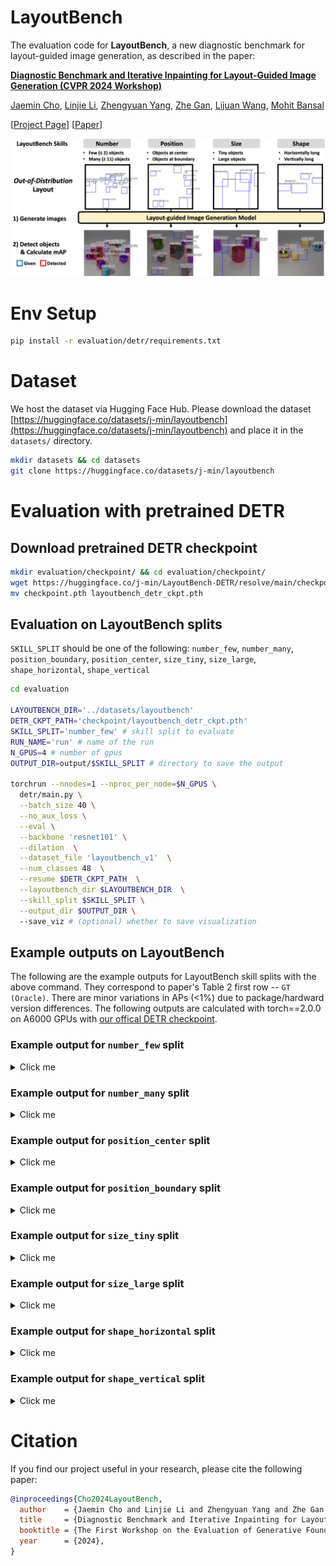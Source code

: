 
# LayoutBench

The evaluation code for **LayoutBench**, a new diagnostic benchmark for layout-guided image generation, as described in the paper:

**[Diagnostic Benchmark and Iterative Inpainting for Layout-Guided Image Generation (CVPR 2024 Workshop)](https://layoutbench.github.io/)**

[Jaemin Cho](https://j-min.io),
[Linjie Li](https://www.microsoft.com/en-us/research/people/linjli/),
[Zhengyuan Yang](https://zyang-ur.github.io/),
[Zhe Gan](https://zhegan27.github.io/),
[Lijuan Wang](https://www.microsoft.com/en-us/research/people/lijuanw/),
[Mohit Bansal](https://www.cs.unc.edu/~mbansal/)

[[Project Page](https://layoutbench.github.io/)]
[[Paper](https://arxiv.org/abs/2304.06671)]



<img src="./assets/task_overview.png" width=1000px>

# Env Setup

```bash
pip install -r evaluation/detr/requirements.txt
```

# Dataset

We host the dataset via Hugging Face Hub. Please download the dataset [https://huggingface.co/datasets/j-min/layoutbench](https://huggingface.co/datasets/j-min/layoutbench) and place it in the `datasets/` directory.

```bash
mkdir datasets && cd datasets
git clone https://huggingface.co/datasets/j-min/layoutbench
```

# Evaluation with pretrained DETR

## Download pretrained DETR checkpoint

```bash
mkdir evaluation/checkpoint/ && cd evaluation/checkpoint/
wget https://huggingface.co/j-min/LayoutBench-DETR/resolve/main/checkpoint.pth
mv checkpoint.pth layoutbench_detr_ckpt.pth
```

## Evaluation on LayoutBench splits

`SKILL_SPLIT` should be one of the following:
`number_few`, `number_many`, `position_boundary`, `position_center`, `size_tiny`, `size_large`, `shape_horizontal`, `shape_vertical`


```bash
cd evaluation

LAYOUTBENCH_DIR='../datasets/layoutbench'
DETR_CKPT_PATH='checkpoint/layoutbench_detr_ckpt.pth'
SKILL_SPLIT='number_few' # skill split to evaluate
RUN_NAME='run' # name of the run
N_GPUS=4 # number of gpus
OUTPUT_DIR=output/$SKILL_SPLIT # directory to save the output

torchrun --nnodes=1 --nproc_per_node=$N_GPUS \
  detr/main.py \
  --batch_size 40 \
  --no_aux_loss \
  --eval \
  --backbone 'resnet101' \
  --dilation  \
  --dataset_file 'layoutbench_v1'  \
  --num_classes 48  \
  --resume $DETR_CKPT_PATH  \
  --layoutbench_dir $LAYOUTBENCH_DIR  \
  --skill_split $SKILL_SPLIT \
  --output_dir $OUTPUT_DIR \ 
  --save_viz # (optional) whether to save visualization
```

## Example outputs on LayoutBench

The following are the example outputs for LayoutBench skill splits with the above command.
They correspond to paper's Table 2 first row -- `GT (Oracle)`.
There are minor variations in APs (<1%) due to package/hardward version differences.
The following outputs are calculated with torch==2.0.0 on A6000 GPUs with [our offical DETR checkpoint](https://huggingface.co/j-min/LayoutBench-DETR/resolve/main/checkpoint.pth).

### Example output for `number_few` split

<details>
  <summary>Click me</summary>

```bash
IoU metric: bbox
 Average Precision  (AP) @[ IoU=0.50:0.95 | area=   all | maxDets=100 ] = 0.944
 Average Precision  (AP) @[ IoU=0.50      | area=   all | maxDets=100 ] = 0.997
 Average Precision  (AP) @[ IoU=0.75      | area=   all | maxDets=100 ] = 0.990
 Average Precision  (AP) @[ IoU=0.50:0.95 | area= small | maxDets=100 ] = 0.894
 Average Precision  (AP) @[ IoU=0.50:0.95 | area=medium | maxDets=100 ] = 0.982
 Average Precision  (AP) @[ IoU=0.50:0.95 | area= large | maxDets=100 ] = 1.000
 Average Recall     (AR) @[ IoU=0.50:0.95 | area=   all | maxDets=  1 ] = 0.949
 Average Recall     (AR) @[ IoU=0.50:0.95 | area=   all | maxDets= 10 ] = 0.958
 Average Recall     (AR) @[ IoU=0.50:0.95 | area=   all | maxDets=100 ] = 0.958
 Average Recall     (AR) @[ IoU=0.50:0.95 | area= small | maxDets=100 ] = 0.916
 Average Recall     (AR) @[ IoU=0.50:0.95 | area=medium | maxDets=100 ] = 0.987
 Average Recall     (AR) @[ IoU=0.50:0.95 | area= large | maxDets=100 ] = 1.000
```
</details>

### Example output for `number_many` split

<details>
  <summary>Click me</summary>

```bash
IoU metric: bbox
 Average Precision  (AP) @[ IoU=0.50:0.95 | area=   all | maxDets=100 ] = 0.923
 Average Precision  (AP) @[ IoU=0.50      | area=   all | maxDets=100 ] = 0.990
 Average Precision  (AP) @[ IoU=0.75      | area=   all | maxDets=100 ] = 0.986
 Average Precision  (AP) @[ IoU=0.50:0.95 | area= small | maxDets=100 ] = 0.866
 Average Precision  (AP) @[ IoU=0.50:0.95 | area=medium | maxDets=100 ] = 0.968
 Average Precision  (AP) @[ IoU=0.50:0.95 | area= large | maxDets=100 ] = 0.999
 Average Recall     (AR) @[ IoU=0.50:0.95 | area=   all | maxDets=  1 ] = 0.829
 Average Recall     (AR) @[ IoU=0.50:0.95 | area=   all | maxDets= 10 ] = 0.946
 Average Recall     (AR) @[ IoU=0.50:0.95 | area=   all | maxDets=100 ] = 0.946
 Average Recall     (AR) @[ IoU=0.50:0.95 | area= small | maxDets=100 ] = 0.900
 Average Recall     (AR) @[ IoU=0.50:0.95 | area=medium | maxDets=100 ] = 0.980
 Average Recall     (AR) @[ IoU=0.50:0.95 | area= large | maxDets=100 ] = 0.999
```
</details>

### Example output for `position_center` split

<details>
  <summary>Click me</summary>

```bash
IoU metric: bbox
 Average Precision  (AP) @[ IoU=0.50:0.95 | area=   all | maxDets=100 ] = 0.911
 Average Precision  (AP) @[ IoU=0.50      | area=   all | maxDets=100 ] = 0.995
 Average Precision  (AP) @[ IoU=0.75      | area=   all | maxDets=100 ] = 0.987
 Average Precision  (AP) @[ IoU=0.50:0.95 | area= small | maxDets=100 ] = 0.859
 Average Precision  (AP) @[ IoU=0.50:0.95 | area=medium | maxDets=100 ] = 0.964
 Average Precision  (AP) @[ IoU=0.50:0.95 | area= large | maxDets=100 ] = -1.000
 Average Recall     (AR) @[ IoU=0.50:0.95 | area=   all | maxDets=  1 ] = 0.873
 Average Recall     (AR) @[ IoU=0.50:0.95 | area=   all | maxDets= 10 ] = 0.938
 Average Recall     (AR) @[ IoU=0.50:0.95 | area=   all | maxDets=100 ] = 0.940
 Average Recall     (AR) @[ IoU=0.50:0.95 | area= small | maxDets=100 ] = 0.899
 Average Recall     (AR) @[ IoU=0.50:0.95 | area=medium | maxDets=100 ] = 0.977
 Average Recall     (AR) @[ IoU=0.50:0.95 | area= large | maxDets=100 ] = -1.000
```
</details>


### Example output for `position_boundary` split

<details>
  <summary>Click me</summary>

```bash
IoU metric: bbox
 Average Precision  (AP) @[ IoU=0.50:0.95 | area=   all | maxDets=100 ] = 0.911
 Average Precision  (AP) @[ IoU=0.50      | area=   all | maxDets=100 ] = 0.996
 Average Precision  (AP) @[ IoU=0.75      | area=   all | maxDets=100 ] = 0.991
 Average Precision  (AP) @[ IoU=0.50:0.95 | area= small | maxDets=100 ] = 0.856
 Average Precision  (AP) @[ IoU=0.50:0.95 | area=medium | maxDets=100 ] = 0.960
 Average Precision  (AP) @[ IoU=0.50:0.95 | area= large | maxDets=100 ] = 0.999
 Average Recall     (AR) @[ IoU=0.50:0.95 | area=   all | maxDets=  1 ] = 0.869
 Average Recall     (AR) @[ IoU=0.50:0.95 | area=   all | maxDets= 10 ] = 0.932
 Average Recall     (AR) @[ IoU=0.50:0.95 | area=   all | maxDets=100 ] = 0.933
 Average Recall     (AR) @[ IoU=0.50:0.95 | area= small | maxDets=100 ] = 0.888
 Average Recall     (AR) @[ IoU=0.50:0.95 | area=medium | maxDets=100 ] = 0.972
 Average Recall     (AR) @[ IoU=0.50:0.95 | area= large | maxDets=100 ] = 1.000
```
</details>


### Example output for `size_tiny` split

<details>
  <summary>Click me</summary>

```bash
IoU metric: bbox
 Average Precision  (AP) @[ IoU=0.50:0.95 | area=   all | maxDets=100 ] = 0.828
 Average Precision  (AP) @[ IoU=0.50      | area=   all | maxDets=100 ] = 1.000
 Average Precision  (AP) @[ IoU=0.75      | area=   all | maxDets=100 ] = 0.998
 Average Precision  (AP) @[ IoU=0.50:0.95 | area= small | maxDets=100 ] = 0.828
 Average Precision  (AP) @[ IoU=0.50:0.95 | area=medium | maxDets=100 ] = -1.000
 Average Precision  (AP) @[ IoU=0.50:0.95 | area= large | maxDets=100 ] = -1.000
 Average Recall     (AR) @[ IoU=0.50:0.95 | area=   all | maxDets=  1 ] = 0.826
 Average Recall     (AR) @[ IoU=0.50:0.95 | area=   all | maxDets= 10 ] = 0.861
 Average Recall     (AR) @[ IoU=0.50:0.95 | area=   all | maxDets=100 ] = 0.862
 Average Recall     (AR) @[ IoU=0.50:0.95 | area= small | maxDets=100 ] = 0.862
 Average Recall     (AR) @[ IoU=0.50:0.95 | area=medium | maxDets=100 ] = -1.000
 Average Recall     (AR) @[ IoU=0.50:0.95 | area= large | maxDets=100 ] = -1.000
```
</details>


### Example output for `size_large` split

<details>
  <summary>Click me</summary>

```bash
IoU metric: bbox
 Average Precision  (AP) @[ IoU=0.50:0.95 | area=   all | maxDets=100 ] = 0.966
 Average Precision  (AP) @[ IoU=0.50      | area=   all | maxDets=100 ] = 0.994
 Average Precision  (AP) @[ IoU=0.75      | area=   all | maxDets=100 ] = 0.992
 Average Precision  (AP) @[ IoU=0.50:0.95 | area= small | maxDets=100 ] = 0.473
 Average Precision  (AP) @[ IoU=0.50:0.95 | area=medium | maxDets=100 ] = 0.965
 Average Precision  (AP) @[ IoU=0.50:0.95 | area= large | maxDets=100 ] = 0.989
 Average Recall     (AR) @[ IoU=0.50:0.95 | area=   all | maxDets=  1 ] = 0.946
 Average Recall     (AR) @[ IoU=0.50:0.95 | area=   all | maxDets= 10 ] = 0.978
 Average Recall     (AR) @[ IoU=0.50:0.95 | area=   all | maxDets=100 ] = 0.979
 Average Recall     (AR) @[ IoU=0.50:0.95 | area= small | maxDets=100 ] = 0.618
 Average Recall     (AR) @[ IoU=0.50:0.95 | area=medium | maxDets=100 ] = 0.979
 Average Recall     (AR) @[ IoU=0.50:0.95 | area= large | maxDets=100 ] = 0.993
```
</details>


### Example output for `shape_horizontal` split

<details>
  <summary>Click me</summary>

```bash
IoU metric: bbox
 Average Precision  (AP) @[ IoU=0.50:0.95 | area=   all | maxDets=100 ] = 0.901
 Average Precision  (AP) @[ IoU=0.50      | area=   all | maxDets=100 ] = 0.989
 Average Precision  (AP) @[ IoU=0.75      | area=   all | maxDets=100 ] = 0.971
 Average Precision  (AP) @[ IoU=0.50:0.95 | area= small | maxDets=100 ] = 0.756
 Average Precision  (AP) @[ IoU=0.50:0.95 | area=medium | maxDets=100 ] = 0.928
 Average Precision  (AP) @[ IoU=0.50:0.95 | area= large | maxDets=100 ] = 0.996
 Average Recall     (AR) @[ IoU=0.50:0.95 | area=   all | maxDets=  1 ] = 0.889
 Average Recall     (AR) @[ IoU=0.50:0.95 | area=   all | maxDets= 10 ] = 0.929
 Average Recall     (AR) @[ IoU=0.50:0.95 | area=   all | maxDets=100 ] = 0.933
 Average Recall     (AR) @[ IoU=0.50:0.95 | area= small | maxDets=100 ] = 0.816
 Average Recall     (AR) @[ IoU=0.50:0.95 | area=medium | maxDets=100 ] = 0.953
 Average Recall     (AR) @[ IoU=0.50:0.95 | area= large | maxDets=100 ] = 0.997
```
</details>

### Example output for `shape_vertical` split

<details>
  <summary>Click me</summary>

```bash
IoU metric: bbox
 Average Precision  (AP) @[ IoU=0.50:0.95 | area=   all | maxDets=100 ] = 0.890
 Average Precision  (AP) @[ IoU=0.50      | area=   all | maxDets=100 ] = 0.984
 Average Precision  (AP) @[ IoU=0.75      | area=   all | maxDets=100 ] = 0.966
 Average Precision  (AP) @[ IoU=0.50:0.95 | area= small | maxDets=100 ] = 0.757
 Average Precision  (AP) @[ IoU=0.50:0.95 | area=medium | maxDets=100 ] = 0.910
 Average Precision  (AP) @[ IoU=0.50:0.95 | area= large | maxDets=100 ] = 0.981
 Average Recall     (AR) @[ IoU=0.50:0.95 | area=   all | maxDets=  1 ] = 0.887
 Average Recall     (AR) @[ IoU=0.50:0.95 | area=   all | maxDets= 10 ] = 0.922
 Average Recall     (AR) @[ IoU=0.50:0.95 | area=   all | maxDets=100 ] = 0.925
 Average Recall     (AR) @[ IoU=0.50:0.95 | area= small | maxDets=100 ] = 0.799
 Average Recall     (AR) @[ IoU=0.50:0.95 | area=medium | maxDets=100 ] = 0.941
 Average Recall     (AR) @[ IoU=0.50:0.95 | area= large | maxDets=100 ] = 0.984
```
</details>




# Citation

If you find our project useful in your research, please cite the following paper:

```bibtex
@inproceedings{Cho2024LayoutBench,
  author    = {Jaemin Cho and Linjie Li and Zhengyuan Yang and Zhe Gan and Lijuan Wang and Mohit Bansal},
  title     = {Diagnostic Benchmark and Iterative Inpainting for Layout-Guided Image Generation},
  booktitle = {The First Workshop on the Evaluation of Generative Foundation Models},
  year      = {2024},
}
```
